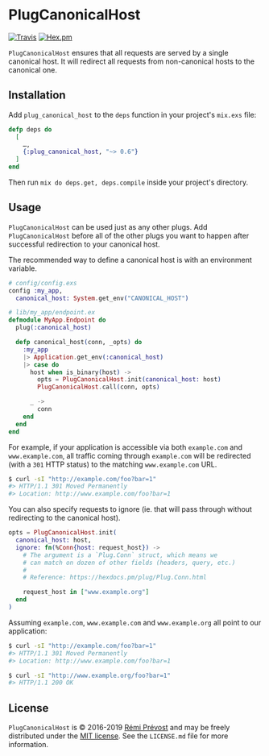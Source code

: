 PlugCanonicalHost
=================

[![Travis](https://img.shields.io/travis/remiprev/plug_canonical_host.svg?style=flat-square)](https://travis-ci.org/remiprev/plug_canonical_host)
[![Hex.pm](https://img.shields.io/hexpm/v/plug_canonical_host.svg?style=flat-square)](https://hex.pm/packages/plug_canonical_host)

`PlugCanonicalHost` ensures that all requests are served by a single canonical
host. It will redirect all requests from non-canonical hosts to the canonical
one.

Installation
------------

Add `plug_canonical_host` to the `deps` function in your project's `mix.exs` file:

```elixir
defp deps do
  [
    …,
    {:plug_canonical_host, "~> 0.6"}
  ]
end
```

Then run `mix do deps.get, deps.compile` inside your project's directory.

Usage
-----

`PlugCanonicalHost` can be used just as any other plugs. Add `PlugCanonicalHost`
before all of the other plugs you want to happen after successful redirection
to your canonical host.

The recommended way to define a canonical host is with an environment variable.

```elixir
# config/config.exs
config :my_app,
  canonical_host: System.get_env("CANONICAL_HOST")

# lib/my_app/endpoint.ex
defmodule MyApp.Endpoint do
  plug(:canonical_host)

  defp canonical_host(conn, _opts) do
    :my_app
    |> Application.get_env(:canonical_host)
    |> case do
      host when is_binary(host) ->
        opts = PlugCanonicalHost.init(canonical_host: host)
        PlugCanonicalHost.call(conn, opts)

      _ ->
        conn
    end
  end
end
```

For example, if your application is accessible via both `example.com` and
`www.example.com`, all traffic coming through `example.com` will be redirected
(with a `301` HTTP status) to the matching `www.example.com` URL.

```bash
$ curl -sI "http://example.com/foo?bar=1"
#> HTTP/1.1 301 Moved Permanently
#> Location: http://www.example.com/foo?bar=1
```

You can also specify requests to ignore (ie. that will pass through without redirecting to the canonical host).

```elixir
opts = PlugCanonicalHost.init(
  canonical_host: host,
  ignore: fn(%Conn{host: request_host}) ->
    # The argument is a `Plug.Conn` struct, which means we
    # can match on dozen of other fields (headers, query, etc.)
    #
    # Reference: https://hexdocs.pm/plug/Plug.Conn.html

    request_host in ["www.example.org"]
  end
)
```

Assuming `example.com`, `www.example.com` and `www.example.org` all point to our application:

```bash
$ curl -sI "http://example.com/foo?bar=1"
#> HTTP/1.1 301 Moved Permanently
#> Location: http://www.example.com/foo?bar=1

$ curl -sI "http://www.example.org/foo?bar=1"
#> HTTP/1.1 200 OK
```

License
-------

`PlugCanonicalHost` is © 2016-2019 [Rémi Prévost](http://exomel.com) and may be
freely distributed under the [MIT license](https://github.com/remiprev/plug_canonical_host/blob/master/LICENSE.md). See the
`LICENSE.md` file for more information.
